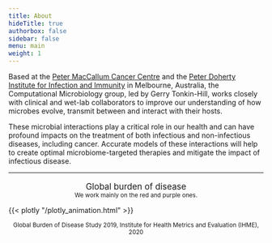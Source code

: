 ```yaml
---
title: About
hideTitle: true
authorbox: false
sidebar: false
menu: main
weight: 1
---
```


Based at the [Peter MacCallum Cancer Centre](https://www.petermac.org/) and the [Peter Doherty Institute for Infection and Immunity](https://www.doherty.edu.au/) in Melbourne, Australia, the Computational Microbiology group, led by Gerry Tonkin-Hill, works closely with clinical and wet-lab collaborators to improve our understanding of how microbes evolve, transmit between and interact with their hosts. 

These microbial interactions play a critical role in our health and can have profound impacts on the treatment of both infectious and non-infectious diseases, including cancer. Accurate models of these interactions will help to create optimal microbiome-targeted therapies and mitigate the impact of infectious disease.

---

<div class="hide-on-mobile">

<p align="center" style="font-size:larger; margin-bottom:0;">
  Global burden of disease
</p>

<p align="center" style="font-size:smaller; margin-top:0; margin-bottom:0;">
  We work mainly on the red and purple ones.
</p>

{{< plotly "/plotly_animation.html" >}}

<p align="center" style="font-size:smaller;">
  Global Burden of Disease Study 2019, Institute for Health Metrics and Evaluation (IHME), 2020
</p>

</div>